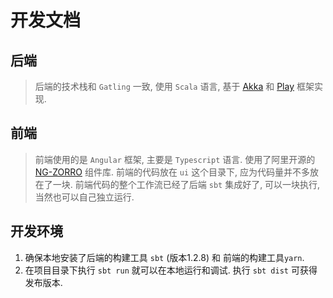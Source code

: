 # 开发文档

## 后端

> 后端的技术栈和 `Gatling` 一致, 使用 `Scala` 语言, 基于 [Akka](https://akka.io/) 和 [Play](https://www.playframework.com/) 框架实现.

## 前端

> 前端使用的是 `Angular` 框架, 主要是 `Typescript` 语言. 使用了阿里开源的 [NG-ZORRO](https://ng.ant.design/docs/introduce/zh) 组件库. 前端的代码放在 `ui` 这个目录下, 应为代码量并不多放在了一块. 前端代码的整个工作流已经了后端 `sbt` 集成好了, 可以一块执行, 当然也可以自己独立运行.

## 开发环境

1. 确保本地安装了后端的构建工具 `sbt` (版本1.2.8) 和 前端的构建工具`yarn`.
2. 在项目目录下执行 `sbt run` 就可以在本地运行和调试. 执行 `sbt dist` 可获得发布版本.
